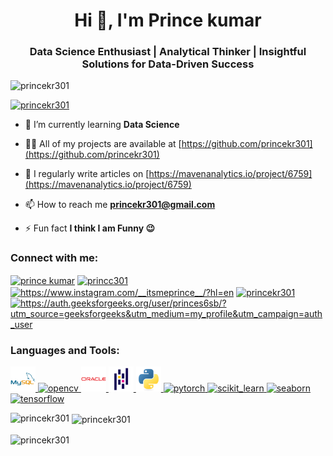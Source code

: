 <h1 align="center">Hi 👋, I'm Prince kumar</h1>
<h3 align="center">Data Science Enthusiast | Analytical Thinker | Insightful Solutions for Data-Driven Success</h3>

<p align="left"> <img src="https://komarev.com/ghpvc/?username=princekr301&label=Profile%20views&color=0e75b6&style=flat" alt="princekr301" /> </p>

<p align="left"> <a href="https://github.com/ryo-ma/github-profile-trophy"><img src="https://github-profile-trophy.vercel.app/?username=princekr301" alt="princekr301" /></a> </p>

- 🌱 I’m currently learning **Data Science**

- 👨‍💻 All of my projects are available at [https://github.com/princekr301](https://github.com/princekr301)

- 📝 I regularly write articles on [https://mavenanalytics.io/project/6759](https://mavenanalytics.io/project/6759)

- 📫 How to reach me **princekr301@gmail.com**

- ⚡ Fun fact **I think I am Funny 😉**

<h3 align="left">Connect with me:</h3>
<p align="left">
<a href="https://linkedin.com/in/prince kumar" target="blank"><img align="center" src="https://raw.githubusercontent.com/rahuldkjain/github-profile-readme-generator/master/src/images/icons/Social/linked-in-alt.svg" alt="prince kumar" height="30" width="40" /></a>
<a href="https://kaggle.com/princc301" target="blank"><img align="center" src="https://raw.githubusercontent.com/rahuldkjain/github-profile-readme-generator/master/src/images/icons/Social/kaggle.svg" alt="princc301" height="30" width="40" /></a>
<a href="__itsmeprince__" target="blank"><img align="center" src="https://raw.githubusercontent.com/rahuldkjain/github-profile-readme-generator/master/src/images/icons/Social/instagram.svg" alt="https://www.instagram.com/__itsmeprince__/?hl=en" height="30" width="40" /></a>
<a href="https://www.hackerrank.com/princekr301" target="blank"><img align="center" src="https://raw.githubusercontent.com/rahuldkjain/github-profile-readme-generator/master/src/images/icons/Social/hackerrank.svg" alt="princekr301" height="30" width="40" /></a>
<a href="https://auth.geeksforgeeks.org/user/https://auth.geeksforgeeks.org/user/princes6sb/?utm_source=geeksforgeeks&utm_medium=my_profile&utm_campaign=auth_user" target="blank"><img align="center" src="https://raw.githubusercontent.com/rahuldkjain/github-profile-readme-generator/master/src/images/icons/Social/geeks-for-geeks.svg" alt="https://auth.geeksforgeeks.org/user/princes6sb/?utm_source=geeksforgeeks&utm_medium=my_profile&utm_campaign=auth_user" height="30" width="40" /></a>
</p>

<h3 align="left">Languages and Tools:</h3>
<p align="left"> <a href="https://www.mysql.com/" target="_blank" rel="noreferrer"> <img src="https://raw.githubusercontent.com/devicons/devicon/master/icons/mysql/mysql-original-wordmark.svg" alt="mysql" width="40" height="40"/> </a> <a href="https://opencv.org/" target="_blank" rel="noreferrer"> <img src="https://www.vectorlogo.zone/logos/opencv/opencv-icon.svg" alt="opencv" width="40" height="40"/> </a> <a href="https://www.oracle.com/" target="_blank" rel="noreferrer"> <img src="https://raw.githubusercontent.com/devicons/devicon/master/icons/oracle/oracle-original.svg" alt="oracle" width="40" height="40"/> </a> <a href="https://pandas.pydata.org/" target="_blank" rel="noreferrer"> <img src="https://raw.githubusercontent.com/devicons/devicon/2ae2a900d2f041da66e950e4d48052658d850630/icons/pandas/pandas-original.svg" alt="pandas" width="40" height="40"/> </a> <a href="https://www.python.org" target="_blank" rel="noreferrer"> <img src="https://raw.githubusercontent.com/devicons/devicon/master/icons/python/python-original.svg" alt="python" width="40" height="40"/> </a> <a href="https://pytorch.org/" target="_blank" rel="noreferrer"> <img src="https://www.vectorlogo.zone/logos/pytorch/pytorch-icon.svg" alt="pytorch" width="40" height="40"/> </a> <a href="https://scikit-learn.org/" target="_blank" rel="noreferrer"> <img src="https://upload.wikimedia.org/wikipedia/commons/0/05/Scikit_learn_logo_small.svg" alt="scikit_learn" width="40" height="40"/> </a> <a href="https://seaborn.pydata.org/" target="_blank" rel="noreferrer"> <img src="https://seaborn.pydata.org/_images/logo-mark-lightbg.svg" alt="seaborn" width="40" height="40"/> </a> <a href="https://www.tensorflow.org" target="_blank" rel="noreferrer"> <img src="https://www.vectorlogo.zone/logos/tensorflow/tensorflow-icon.svg" alt="tensorflow" width="40" height="40"/> </a> </p>

<p><img align="left" src="https://github-readme-stats.vercel.app/api/top-langs?username=princekr301&show_icons=true&locale=en&layout=compact" alt="princekr301" /></p>

<p>&nbsp;<img align="center" src="https://github-readme-stats.vercel.app/api?username=princekr301&show_icons=true&locale=en" alt="princekr301" /></p>

<p><img align="center" src="https://github-readme-streak-stats.herokuapp.com/?user=princekr301&" alt="princekr301" /></p>
